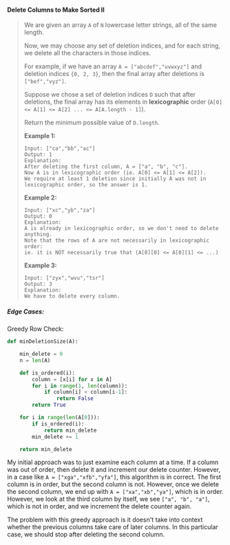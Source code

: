 #### Delete Columns to Make Sorted II

> We are given an array `A` of `N` lowercase letter strings, all of the same length.
>
> Now, we may choose any set of deletion indices, and for each string, we delete all the characters in those indices.
>
> For example, if we have an array `A = ["abcdef","uvwxyz"]` and deletion indices `{0, 2, 3}`, then the final array after deletions is `["bef","vyz"]`.
>
> Suppose we chose a set of deletion indices `D` such that after deletions, the final array has its elements in **lexicographic** order \(`A[0] <= A[1] <= A[2] ... <= A[A.length - 1]`\).
>
> Return the minimum possible value of `D.length`.
>
> **Example 1:**
>
> ```
> Input: ["ca","bb","ac"]
> Output: 1
> Explanation: 
> After deleting the first column, A = ["a", "b", "c"].
> Now A is in lexicographic order (ie. A[0] <= A[1] <= A[2]).
> We require at least 1 deletion since initially A was not in lexicographic order, so the answer is 1.
> ```
>
> **Example 2:**
>
> ```
> Input: ["xc","yb","za"]
> Output: 0
> Explanation: 
> A is already in lexicographic order, so we don't need to delete anything.
> Note that the rows of A are not necessarily in lexicographic order:
> ie. it is NOT necessarily true that (A[0][0] <= A[0][1] <= ...)
> ```
>
> **Example 3:**
>
> ```
> Input: ["zyx","wvu","tsr"]
> Output: 3
> Explanation: 
> We have to delete every column.
> ```



##### Edge Cases:

Greedy Row Check:

```py
def minDeletionSize(A):

    min_delete = 0
    n = len(A)

    def is_ordered(i):
        column = [x[i] for x in A]
        for i in range(1, len(column)):
            if column[i] < column[i-1]:
                return False
        return True

    for i in range(len(A[0])):
        if is_ordered(i):
            return min_delete
        min_delete += 1

    return min_delete
```

My initial approach was to just examine each column at a time. If a column was out of order, then delete it and increment our delete counter. However, in a case like `A = ["xga","xfb","yfa"]`, this algorithm is in correct. The first column is in order, but the second column is not. However, once we delete the second column, we end up with `A = ["xa","xb","ya"]`, which is in order. However, we look at the third column by itself, we see `["a", "b", "a"]`, which is not in order, and we increment the delete counter again. 

The problem with this greedy approach is it doesn't take into context whether the previous columns take care of later columns. In this particular case, we should stop after deleting the second column. 







